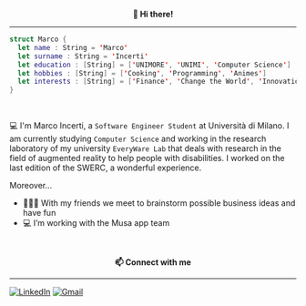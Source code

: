 <p align="center" style="font-weight:bold"> 👋 <b>Hi there!</b> <p>

---

  ```swift
struct Marco {
    let name : String = 'Marco'
    let surname : String = 'Incerti'
    let education : [String] = ['UNIMORE', 'UNIMI', 'Computer Science']
    let hobbies : [String] = ['Cooking', 'Programming', 'Animes']
    let interests : [String] = ['Finance', 'Change the World', 'Innovation', 'Helping others with Technology']
}
```
<br />
  
💻 I'm Marco Incerti, a `Software Engineer Student` at Università di Milano. I am currently studying `Computer Science` and working in the research laboratory of my university `EveryWare Lab` that deals with research in the field of augmented reality to help people with disabilities. I worked on the last edition of the SWERC, a wonderful experience.

Moreover...
* 🎅🧝🧛 With my friends we meet to brainstorm possible business ideas and have fun
* 💻 I’m working with the Musa app team
  
<br />
<p align="center" style="font-weight:bold"> 📫 <b>Connect with me</b> <p>

---

[![LinkedIn](https://img.shields.io/badge/linkedin-%230077B5.svg?style=for-the-badge&logo=linkedin&logoColor=white)]([![LinkedIn]https://www.linkedin.com/in/marco-incerti-a71601182/)
[![Gmail](https://img.shields.io/badge/Gmail-D14836?style=for-the-badge&logo=gmail&logoColor=white)](mailto:marco.incerti@studenti.unimi.it)

